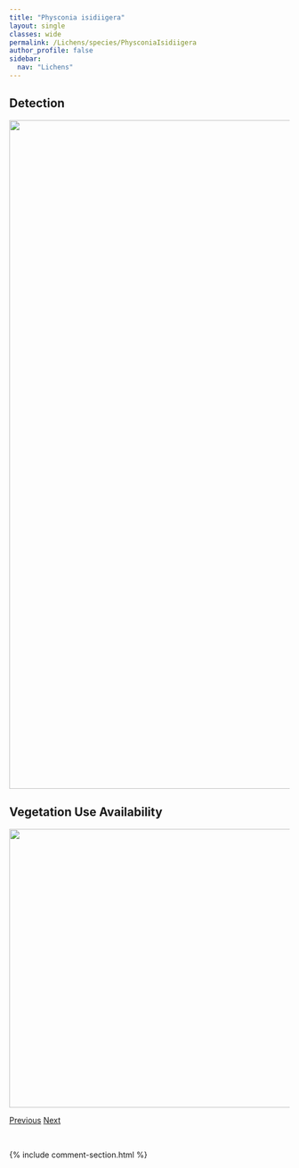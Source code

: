 ```yaml
---
title: "Physconia isidiigera"
layout: single
classes: wide
permalink: /Lichens/species/PhysconiaIsidiigera
author_profile: false
sidebar:
  nav: "Lichens"
---
```


<h2>Detection</h2>

<a href="https://drive.google.com/uc?export=view&id=1PE9iRgQFm761BHDILQmMWsXGITx69G_e">
<img src="https://drive.google.com/uc?export=view&id=1PE9iRgQFm761BHDILQmMWsXGITx69G_e" height = "1200" width = "800">
</a>


<h2>Vegetation Use Availability</h2>

<a href="https://drive.google.com/uc?export=view&id=1pX1zvyrDWqf5kSa_TkFFPqt63D6CajCz">
<img src="https://drive.google.com/uc?export=view&id=1pX1zvyrDWqf5kSa_TkFFPqt63D6CajCz" height = "500" width = "1000">
</a>


<a href="/DevelopmentWebsite/Lichens/species/PhysconiaGrumosa" class="pagination--pager" title="Physconia grumosa">Previous</a> <a href="/DevelopmentWebsite/Lichens/species/PhysconiaLabrata" class="pagination--pager" title="Physconia labrata">Next</a>

<p>&nbsp;</p>

{% include comment-section.html %}
